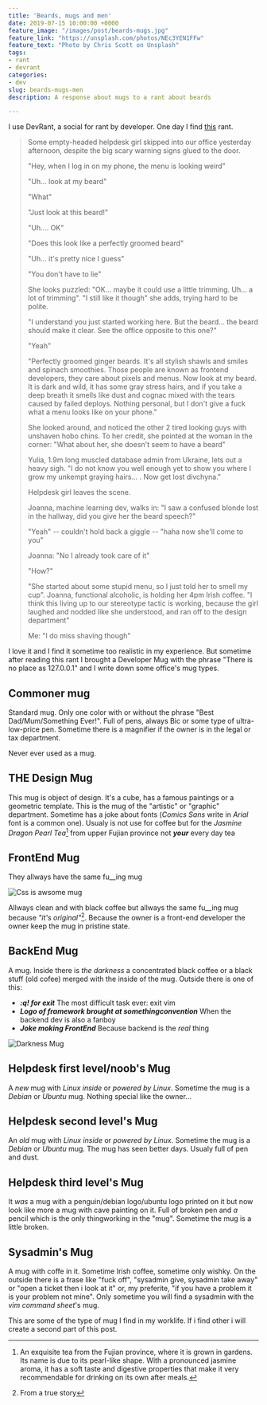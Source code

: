 ```yaml
---
title: 'Beards, mugs and men'
date: 2019-07-15 10:00:00 +0000
feature_image: "/images/post/beards-mugs.jpg"
feature_link: "https://unsplash.com/photos/NEc3YEN1FFw"
feature_text: "Photo by Chris Scott on Unsplash"
tags:
- rant
- devrant
categories:
- dev
slug: beards-mugs-men
description: A response about mugs to a rant about beards 

---
```


I use DevRant, a social for rant by developer. One day I find [this](https://devrant.com/rants/1684566/some-empty-headed-helpdesk-girl-skipped-into-our-office-yesterday-afternoon-desp) rant.


>Some empty-headed helpdesk girl skipped into our office yesterday afternoon, despite the big scary warning signs glued to the door.
>
>"Hey, when I log in on my phone, the menu is looking weird"
>
>"Uh... look at my beard"
>
>"What"
>
>"Just look at this beard!"
>
>"Uh.... OK"
>
>"Does this look like a perfectly groomed beard"
>
>"Uh... it's pretty nice I guess"
>
>"You don't have to lie"
>
>She looks puzzled: "OK... maybe it could use a little trimming. Uh... a lot of trimming". "I still like it though" she adds, trying hard to be polite.
>
>"I understand you just started working here. But the beard... the beard should make it clear. See the office opposite to this one?"
>
>"Yeah"
>
>"Perfectly groomed ginger beards. It's all stylish shawls and smiles and spinach smoothies. Those people are known as frontend developers, they care about pixels and menus. Now look at my beard. It is dark and wild, it has some gray stress hairs, and if you take a deep breath it smells like dust and cognac mixed with the tears caused by failed deploys. Nothing personal, but I don't give a fuck what a menu looks like on your phone."
>
>She looked around, and noticed the other 2 tired looking guys with unshaven hobo chins. To her credit, she pointed at the woman in the corner: "What about her, she doesn't seem to have a beard"
>
>Yulia, 1.9m long muscled database admin from Ukraine, lets out a heavy sigh. "I do not know you well enough yet to show you where I grow my unkempt graying hairs... . Now get lost divchyna."
>
>Helpdesk girl leaves the scene.
>
>Joanna, machine learning dev, walks in: "I saw a confused blonde lost in the hallway, did you give her the beard speech?"
>
>"Yeah" -- couldn't hold back a giggle -- "haha now she'll come to you"
>
>Joanna: "No I already took care of it"
>
>"How?"
>
>"She started about some stupid menu, so I just told her to smell my cup". Joanna, functional alcoholic, is holding her 4pm Irish coffee. "I think this living up to our stereotype tactic is working, because the girl laughed and nodded like she understood, and ran off to the design department"
>
>Me: "I do miss shaving though"

I love it and I find it sometime too realistic in my experience. But sometime after reading this rant I brought a Developer Mug with the phrase "There is no place as 127.0.0.1" and I write down some office's mug types.

## Commoner mug

Standard mug. Only one color with or without the phrase "Best Dad/Mum/Something Ever!".
Full of pens, always Bic or some type of ultra-low-price pen. Sometime there is a magnifier if the owner is in the legal or tax department. 

Never ever used as a mug.

## THE Design Mug

This mug is object of design. It's a cube, has a famous paintings or a geometric template. This is the mug of the "artistic" or "graphic" department. Sometime has a joke about fonts (*Comics Sans* write in *Arial* font is a common one).
Usualy is not use for coffee but for the *Jasmine Dragon Pearl Tea*[^1] from upper Fujian province not *__your__* every day tea

## FrontEnd Mug

They allways have the same fu__ing mug

![Css is awsome mug](/images/post/css_mug.jpg)

Allways clean and with black coffee but allways the same fu__ing mug because *"it's original"*[^2]. Because the owner is a front-end developer the owner keep the mug in pristine state.

## BackEnd Mug

A mug. Inside there is *the darkness* a concentrated black coffee or a black stuff (old cofee) merged with the inside of the mug. Outside there is one of this:

* *__:q! for exit__* The most difficult task ever: exit vim
* *__Logo of framework brought at somethingconvention__* When the backend dev is also a fanboy
* *__Joke moking FrontEnd__* Because backend is the *real* thing

![Darkness Mug](/images/post/mug-darkness.jpg)

## Helpdesk first level/noob's Mug

A *new* mug with *Linux inside* or *powered by Linux*. Sometime the mug is a *Debian* or *Ubuntu* mug. Nothing special like the owner...

## Helpdesk second level's Mug

An *old* mug with *Linux inside* or *powered by Linux*. Sometime the mug is a *Debian* or *Ubuntu* mug. The mug has seen better days. Usualy full of pen and dust.

## Helpdesk third level's Mug

It *was* a mug with a penguin/debian logo/ubuntu logo printed on it but now look like more a mug with cave painting on it. Full of broken pen and *a* pencil which is the only thingworking in the "mug". Sometime the mug is a little broken.

## Sysadmin's Mug

A mug with coffe in it. Sometime Irish coffee, sometime only wishky. On the outside there is a frase like "fuck off", "sysadmin give, sysadmin take away" or "open a ticket then i look at it" or, my preferite, "if you have a problem it is your problem not mine".
Only sometime you will find a sysadmin with the *vim command sheet*'s mug.

This are some of the type of mug I find in my worklife. If i find other i will create a second part of this post.


[^1]: An exquisite tea from the Fujian province, where it is grown in gardens. Its name is due to its pearl-like shape. With a pronounced jasmine aroma, it has a soft taste and digestive properties that make it very recommendable for drinking on its own after meals. 
[^2]: From a true story
